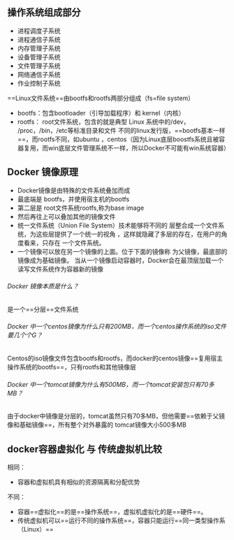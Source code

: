 
## 操作系统组成部分

- 进程调度子系统
- 进程通信子系统
- 内存管理子系统 
- 设备管理子系统 
- 文件管理子系统 
- 网络通信子系统 
- 作业控制子系统 

==Linux文件系统==由bootfs和rootfs两部分组成（fs=file system）
-  bootfs：包含bootloader（引导加载程序）和 kernel（内核） 
-  rootfs： root文件系统，包含的就是典型 Linux 系统中的/dev， /proc，/bin，/etc等标准目录和文件
不同的linux发行版，==bootfs基本一样==，而rootfs不同，如ubuntu ，centos（因为Linux底层boostfs系统且被容器复用，而win底层文件管理系统不一样，所以Docker不可能有win系统容器）

## Docker 镜像原理

- Docker镜像是由特殊的文件系统叠加而成
- 最底端是 bootfs，并使用宿主机的bootfs 
- 第二层是 root文件系统rootfs,称为base image
- 然后再往上可以叠加其他的镜像文件
- 统一文件系统（Union File System）技术能够将不同的 层整合成一个文件系统，为这些层提供了一个统一的视角 ，这样就隐藏了多层的存在，在用户的角度看来，只存在 一个文件系统。
- 一个镜像可以放在另一个镜像的上面。位于下面的镜像称 为父镜像，最底部的镜像成为基础镜像。
当从一个镜像启动容器时，Docker会在最顶层加载一个读写文件系统作为容器新的镜像

###### Docker 镜像本质是什么？
是一个==分层==文件系统 
###### Docker 中一个centos镜像为什么只有200MB，而一个centos操作系统的iso文件要几个个G？
Centos的iso镜像文件包含bootfs和rootfs，而docker的centos镜像==复用宿主操作系统的bootfs==，只有rootfs和其他镜像层
###### Docker 中一个tomcat镜像为什么有500MB，而一个tomcat安装包只有70多MB？
由于docker中镜像是分层的，tomcat虽然只有70多MB，但他需要==依赖于父镜像和基础镜像==，所有整个对外暴露的 tomcat镜像大小500多MB

## docker容器虚拟化 与 传统虚拟机比较

相同：
- 容器和虚拟机具有相似的资源隔离和分配优势 

不同： 
- 容器==虚拟化==的是==操作系统==，虚拟机虚拟化的是==硬件==。 
- 传统虚拟机可以==运行不同的操作系统==，容器只能运行==同一类型操作系（Linux）==